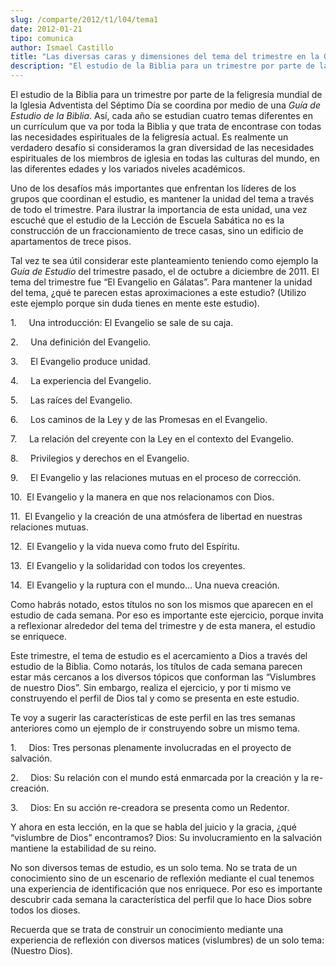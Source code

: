 ```yaml
---
slug: /comparte/2012/t1/l04/tema1
date: 2012-01-21
tipo: comunica
author: Ismael Castillo
title: "Las diversas caras y dimensiones del tema del trimestre en la Guía de Estudio de la Biblia"
description: "El estudio de la Biblia para un trimestre por parte de la feligresía mundial de  la Iglesia Adventista del Séptimo Día se coordina por medio de una Guía de  Estudio de la Biblia. Así, cada año se estudian cuatro temas diferentes en un  currículum que va por toda la Biblia y qu..."
---
```


El estudio de la Biblia para un trimestre por parte de la feligresía mundial de la Iglesia Adventista del Séptimo Día se coordina por medio de una _Guía de Estudio de la Biblia_. Así, cada año se estudian cuatro temas diferentes en un currículum que va por toda la Biblia y que trata de encontrase con todas las necesidades espirituales de la feligresía actual. Es realmente un verdadero desafío si consideramos la gran diversidad de las necesidades espirituales de los miembros de iglesia en todas las culturas del mundo, en las diferentes edades y los variados niveles académicos.

Uno de los desafíos más importantes que enfrentan los líderes de los grupos que coordinan el estudio, es mantener la unidad del tema a través de todo el trimestre. Para ilustrar la importancia de esta unidad, una vez escuché que el estudio de la Lección de Escuela Sabática no es la construcción de un fraccionamiento de trece casas, sino un edificio de apartamentos de trece pisos.

Tal vez te sea útil considerar este planteamiento teniendo como ejemplo la _Guía de Estudio_ del trimestre pasado, el de octubre a diciembre de 2011. El tema del trimestre fue “El Evangelio en Gálatas”. Para mantener la unidad del tema, ¿qué te parecen estas aproximaciones a este estudio? (Utilizo este ejemplo porque sin duda tienes en mente este estudio).

1.     Una introducción: El Evangelio se sale de su caja.

2.     Una definición del Evangelio.

3.     El Evangelio produce unidad.

4.     La experiencia del Evangelio.

5.     Las raíces del Evangelio.

6.     Los caminos de la Ley y de las Promesas en el Evangelio.

7.     La relación del creyente con la Ley en el contexto del Evangelio.

8.     Privilegios y derechos en el Evangelio.

9.     El Evangelio y las relaciones mutuas en el proceso de corrección.

10.  El Evangelio y la manera en que nos relacionamos con Dios.

11.  El Evangelio y la creación de una atmósfera de libertad en nuestras relaciones mutuas.

12.  El Evangelio y la vida nueva como fruto del Espíritu.

13.  El Evangelio y la solidaridad con todos los creyentes.

14.  El Evangelio y la ruptura con el mundo… Una nueva creación.

Como habrás notado, estos títulos no son los mismos que aparecen en el estudio de cada semana. Por eso es importante este ejercicio, porque invita a reflexionar alrededor del tema del trimestre y de esta manera, el estudio se enriquece.

Este trimestre, el tema de estudio es el acercamiento a Dios a través del estudio de la Biblia. Como notarás, los títulos de cada semana parecen estar más cercanos a los diversos tópicos que conforman las “Vislumbres de nuestro Dios”. Sin embargo, realiza el ejercicio, y por ti mismo ve construyendo el perfil de Dios tal y como se presenta en este estudio.

Te voy a sugerir las características de este perfil en las tres semanas anteriores como un ejemplo de ir construyendo sobre un mismo tema.

1.     Dios: Tres personas plenamente involucradas en el proyecto de salvación.

2.     Dios: Su relación con el mundo está enmarcada por la creación y la re-creación.

3.     Dios: En su acción re-creadora se presenta como un Redentor.

Y ahora en esta lección, en la que se habla del juicio y la gracia, ¿qué “vislumbre de Dios” encontramos? Dios: Su involucramiento en la salvación mantiene la estabilidad de su reino.

No son diversos temas de estudio, es un solo tema. No se trata de un conocimiento sino de un escenario de reflexión mediante el cual tenemos una experiencia de identificación que nos enriquece. Por eso es importante descubrir cada semana la característica del perfil que lo hace Dios sobre todos los dioses.

Recuerda que se trata de construir un conocimiento mediante una experiencia de reflexión con diversos matices (vislumbres) de un solo tema: (Nuestro Dios).
